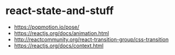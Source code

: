 # react-state-and-stuff

* https://popmotion.io/pose/
* https://reactjs.org/docs/animation.html
* http://reactcommunity.org/react-transition-group/css-transition
* https://reactjs.org/docs/context.html